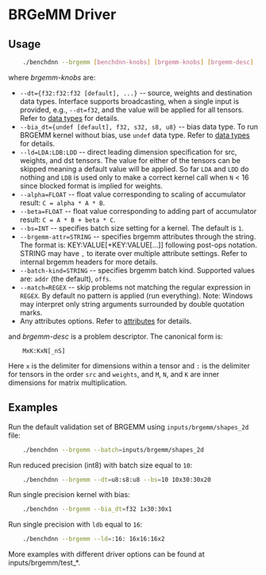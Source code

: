 # BRGeMM Driver

## Usage
``` sh
    ./benchdnn --brgemm [benchdnn-knobs] [brgemm-knobs] [brgemm-desc] ...
```

where *brgemm-knobs* are:

 - `--dt={f32:f32:f32 [default], ...}` -- source, weights and destination data
            types. Interface supports broadcasting, when a single input is
            provided, e.g., `--dt=f32`, and the value will be applied for all
            tensors. Refer to [data types](knobs_dt.md) for details.
 - `--bia_dt={undef [default], f32, s32, s8, u8}` -- bias data type.
            To run BRGEMM kernel without bias, use `undef` data type.
            Refer to [data types](knobs_dt.md) for details.
 - `--ld=LDA:LDB:LDD` -- direct leading dimension specification for src,
            weights, and dst tensors. The value for either of the tensors can be
            skipped meaning a default value will be applied.
            So far `LDA` and `LDD` do nothing and `LDB` is used only to make a
            correct kernel call when `N` < 16 since blocked format is implied
            for weights.
 - `--alpha=FLOAT` -- float value corresponding to scaling of accumulator
            result: `C = alpha * A * B`.
 - `--beta=FLOAT` -- float value corresponding to adding part of accumulator
            result: `C = A * B + beta * C`.
 - `--bs=INT` -- specifies batch size setting for a kernel. The default is `1`.
 - `--brgemm-attr=STRING` -- specifies brgemm attributes through the string.
            The format is: KEY:VALUE[+KEY:VALUE[...]] following post-ops
            notation. STRING may have `,` to iterate over multiple attribute
            settings. Refer to internal brgemm headers for more details.
 - `--batch-kind=STRING` -- specifies brgemm batch kind. Supported values are:
            `addr` (the default), `offs`.
 - `--match=REGEX` -- skip problems not matching the regular expression in
            `REGEX`. By default no pattern is applied (run everything).
            Note: Windows may interpret only string arguments surrounded by
            double quotation marks.
 - Any attributes options. Refer to [attributes](knobs_attr.md) for details.

and *brgemm-desc* is a problem descriptor. The canonical form is:
```
    MxK:KxN[_nS]
```
Here `x` is the delimiter for dimensions within a tensor and `:` is the
delimiter for tensors in the order `src` and `weights`, and `M`, `N`, and `K`
are inner dimensions for matrix multiplication.

## Examples

Run the default validation set of BRGEMM using `inputs/brgemm/shapes_2d`
file:
``` sh
    ./benchdnn --brgemm --batch=inputs/brgemm/shapes_2d
```

Run reduced precision (int8) with batch size equal to `10`:
``` sh
    ./benchdnn --brgemm --dt=u8:s8:u8 --bs=10 10x30:30x20
```

Run single precision kernel with bias:
``` sh
    ./benchdnn --brgemm --bia_dt=f32 1x30:30x1
```

Run single precision with `ldb` equal to `16`:
``` sh
    ./benchdnn --brgemm --ld=:16: 16x16:16x2
```

More examples with different driver options can be found at
inputs/brgemm/test_\*.
